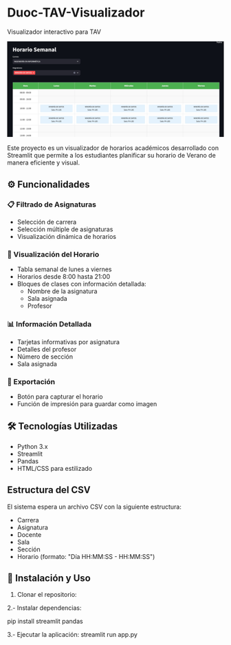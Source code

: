 # Duoc-TAV-Visualizador
Visualizador interactivo para TAV

![Visualizador TAV](inicio.jpg)

Este proyecto es un visualizador de horarios académicos desarrollado con Streamlit que permite a los estudiantes planificar su horario de Verano de manera eficiente y visual.

## ⚙️ Funcionalidades

### 📋 Filtrado de Asignaturas
- Selección de carrera
- Selección múltiple de asignaturas
- Visualización dinámica de horarios

### 📅 Visualización del Horario
- Tabla semanal de lunes a viernes
- Horarios desde 8:00 hasta 21:00
- Bloques de clases con información detallada:
  - Nombre de la asignatura
  - Sala asignada
  - Profesor

### 📊 Información Detallada
- Tarjetas informativas por asignatura
- Detalles del profesor
- Número de sección
- Sala asignada

### 💾 Exportación
- Botón para capturar el horario
- Función de impresión para guardar como imagen

## 🛠️ Tecnologías Utilizadas
- Python 3.x
- Streamlit
- Pandas
- HTML/CSS para estilizado

## Estructura del CSV
El sistema espera un archivo CSV con la siguiente estructura:
- Carrera
- Asignatura
- Docente
- Sala
- Sección
- Horario (formato: "Día HH:MM:SS - HH:MM:SS")

## 🚀 Instalación y Uso

1. Clonar el repositorio:

2.- Instalar dependencias:

pip install streamlit pandas

3.- Ejecutar la aplicación:
streamlit run app.py